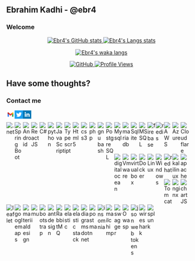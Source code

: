 ## Ebrahim Kadhi - @ebr4

### Welcome

<p align="center">
  <a href="https://github.com/Ebr4/github-readme-stats">
    <img alt="Ebr4's GitHub stats" src="https://github-readme-stats-ten-drab-34.vercel.app/api?username=ebr4&show_icons=true&theme=transparent"/>
  </a>

  <a href="https://github.com/Ebr4/github-readme-stats">
    <img alt="Ebr4's Langs stats" src="https://github-readme-stats-ten-drab-34.vercel.app/api/top-langs/?username=ebr4&show_icons=true&theme=transparent&langs_count=10&layout=compact&hide_progress=true" />
  </a>
</p>

<p align="center">
  <a href="https://github.com/Ebr4/github-readme-stats">
    <!--<img alt="Ebr4's waka langs"align="center" src="https://github-readme-stats-ten-drab-34.vercel.app/api/wakatime?username=ebr4&theme=transparent" />-->
    <img alt="Ebr4's waka langs" align="center" src="https://github-readme-stats-ten-drab-34.vercel.app/api/wakatime?username=ebr4&layout=compact&hide_progress=true&hide=binary,swig,java%20Properties,image%20(svg),ezhil&theme=transparent" />
  </a>
</p>

<p align="center">
  <a href="https://github.com/ebr4?tab=followers">
    <img alt="GitHub" src="https://img.shields.io/github/followers/ebr4?label=GitHub&logo=GitHub&style=for-the-badge">
  </a>
  <a href="https://github.com/ebr4">
    <img alt="Profile Views" src="https://komarev.com/ghpvc/?username=ebr4&style=for-the-badge">
  </a>
</p>

## Have some thoughts?

### Contact me

[<img align="left" width="22" alt="ebrahim kadhi on Gmail" src="https://raw.githubusercontent.com/edent/SuperTinyIcons/master/images/svg/gmail.svg">](mailto:ebrahimkadhi@gmail.com)
[<img align="left" width="22" alt="ebrahim kadhi on Twitter" src="https://raw.githubusercontent.com/edent/SuperTinyIcons/master/images/svg/twitter.svg">](https://twitter.com/m1h4rbe)
[<img align="left" width="22" alt="ebrahim kadhi on LinkedIn" src="https://raw.githubusercontent.com/edent/SuperTinyIcons/master/images/svg/linkedin.svg">](https://linkedin.com/in/ebrahim-kadhi)
<br>

<p align="center">
  <!-- 
  # NOTE: 
    1- I JUST ADDED WHAT I USED BEFORE.
    2- This section is written for fun and memory only :P
  icons: https://simpleicons.org/ -->
  <!--Frameworks--><p>
  <img align="left" width="22" src="https://cdn.simpleicons.org/.net" alt=".net">
  <img align="left" width="22" src="https://cdn.simpleicons.org/springboot" alt="Spring Boot">
  <img align="left" width="22" src="https://cdn.simpleicons.org/android" alt="Android">
  <img align="left" width="22" src="https://cdn.simpleicons.org/react" alt="React JS">
  </p>
  <!--Languages--><p>
  
  <img align="left" width="22" src="https://cdn.simpleicons.org/csharp" alt="C#">
  <img align="left" width="22" src="https://cdn.simpleicons.org/python" alt="python">
  <!--<img align="left" width="22" src="https://cdn.simpleicons.org/java" alt="Java">-->
  <img align="left" width="22" src="https://cdn.simpleicons.org/javascript" alt="JavaScript">
  <img align="left" width="22" src="https://cdn.simpleicons.org/typescript" alt="Typescript">
  <img align="left" width="22" src="https://cdn.simpleicons.org/html5" alt="Html5">
  <img align="left" width="22" src="https://cdn.simpleicons.org/css3" alt="css3">
  <img align="left" width="22" src="https://cdn.simpleicons.org/php" alt="php">
  <img align="left" width="22" src="https://cdn.simpleicons.org/gnubash" alt="gnu bash">
  <!--<img align="left" width="22" src="https://cdn.simpleicons.org/powershell" alt="PowerShell">-->
  </p>
  <!--DBS--><p>
  <img align="left" width="22" src="https://cdn.simpleicons.org/postgresql" alt="PostgreSQL">
  <img align="left" width="22" src="https://cdn.simpleicons.org/mysql" alt="Mysql">
  <img align="left" width="22" src="https://cdn.simpleicons.org/mariadb" alt="mariadb">
  <img align="left" width="22" src="https://cdn.simpleicons.org/sqlite" alt="Sqlite">
  <img align="left" width="22" src="https://cdn.simpleicons.org/microsoftsqlserver" alt="MSSQL">
  <img align="left" width="22" src="https://cdn.simpleicons.org/firebase" alt="firebase">
  <img align="left" width="22" src="https://cdn.simpleicons.org/redis" alt="redis">
  </p>
  <!--CLOUD--><p>
  <img align="left" width="22" src="https://cdn.simpleicons.org/aws" alt="AWS">
  <img align="left" width="22" src="https://cdn.simpleicons.org/microsoftazure" alt="Azure">
  <img align="left" width="22" src="https://cdn.simpleicons.org/cloudflare" alt="Cloudflare">
  <img align="left" width="22" src="https://cdn.simpleicons.org/digitalocean" alt="digital ocean">
  <img align="left" width="22" src="https://cdn.simpleicons.org/vmware" alt="Vmware">
  <img align="left" width="22" src="https://cdn.simpleicons.org/virtualbox" alt="virtual box">
  <img align="left" width="22" src="https://cdn.simpleicons.org/docker" alt="Docker">
  </p>
  <!--SDKs--><p>
  <!--<img align="left" width="22" src="https://cdn.simpleicons.org/androidstudio" alt="Android Studio">
  payment gateways: checkout, payfort, hyper pay,STC pay ...etc
  like card...etc
  -->
  </p>
  <!--OSs--><p>
  <img align="left" width="22" src="https://cdn.simpleicons.org/linux" alt="Linux">
  <img align="left" width="22" src="https://cdn.simpleicons.org/windows" alt="Windows">
  <img align="left" width="22" src="https://cdn.simpleicons.org/redhat" alt="red hat">
  <img align="left" width="22" src="https://cdn.simpleicons.org/kalilinux" alt="kalilinux">
  </p>
  <!--WebServers--><p>
  <img align="left" width="22" src="https://cdn.simpleicons.org/apache" alt="apache">
  <img align="left" width="22" src="https://cdn.simpleicons.org/apachetomcat" alt="Tom cat">
  <img align="left" width="22" src="https://cdn.simpleicons.org/nginx" alt="nginx">
  <!--<img align="left" width="22" src="https://cdn.simpleicons.org/iis" alt="microsoft IIS">-->
  </p>
  <!--libs--><p>
  <img align="left" width="22" src="https://cdn.simpleicons.org/chartdotjs" alt="chart JS">
  <img align="left" width="22" src="https://cdn.simpleicons.org/leaflet" alt="leaflet">
  <img align="left" width="22" src="https://cdn.simpleicons.org/googlemaps" alt="googlemaps">
  <img align="left" width="22" src="https://cdn.simpleicons.org/materialdesign" alt="materialdesign">
  <img align="left" width="22" src="https://cdn.simpleicons.org/mui" alt="mui">
  <img align="left" width="22" src="https://cdn.simpleicons.org/bootstrap" alt="bootstrap">
  <img align="left" width="22" src="https://cdn.simpleicons.org/antdesign" alt="antdesign">
  </p>
  <!--Utils--><p>
  <img align="left" width="22" src="https://cdn.simpleicons.org/rabbitmq" alt="RabbitMQ">
  <!--<img align="left" width="22" src="https://cdn.simpleicons.org/apachekafka" alt="apachekafka">-->
  <img align="left" width="22" src="https://cdn.simpleicons.org/elastic" alt="elastic">
  <img align="left" width="22" src="https://cdn.simpleicons.org/elasticstack" alt="elastic stack">
  <img align="left" width="22" src="https://cdn.simpleicons.org/diagramsdotnet" alt="diagramsdotnet">
  <img align="left" width="22" src="https://cdn.simpleicons.org/postman" alt="postman">
  <img align="left" width="22" src="https://cdn.simpleicons.org/insomnia" alt="insomnia">
  <img align="left" width="22" src="https://cdn.simpleicons.org/mailchimp" alt="mailchimp">
  <img align="left" width="22" src="https://cdn.simpleicons.org/swagger" alt="swagger">

  <!--<img align="left" width="22" src="https://cdn.simpleicons.org/git" alt="git">
  <img align="left" width="22" src="https://cdn.simpleicons.org/github" alt="github">
  <img align="left" width="22" src="https://cdn.simpleicons.org/gitlab" alt="gitlab">
  <img align="left" width="22" src="https://cdn.simpleicons.org/bitbucket" alt="bitbucket"> -->
  </p>
  <!--Security--><p>
  <img align="left" width="22" src="https://cdn.simpleicons.org/owasp" alt="Owasp">
  <img align="left" width="22" src="https://cdn.simpleicons.org/jsonwebtokens" alt="json web tokens">
  <img align="left" width="22" src="https://cdn.simpleicons.org/wireshark" alt="wireshark">
  <img align="left" width="22" src="https://cdn.simpleicons.org/splunk" alt="splunk">
  <!--
  metasploit, nexpose, netsparker, Acunetix, skipfish, IBM AppScan, burpsuite...etc :)
  -->
  </p>
  <!--Management tools-->
  <!--
  <img align="left" width="22" src="https://cdn.simpleicons.org/jira" alt="Jira">
  <img align="left" width="22" src="https://cdn.simpleicons.org/confluence" alt="Confluence">
  <img align="left" width="22" src="https://cdn.simpleicons.org/trello" alt="Trello">
  <img align="left" width="22" src="https://cdn.simpleicons.org/microsoftteams" alt="Microsoft Teams">
  <img align="left" width="22" src="https://cdn.simpleicons.org/slack" alt="Slack">
  <img align="left" width="22" src="https://cdn.simpleicons.org/ClickUp" alt="ClickUp">
  <img align="left" width="22" src="https://cdn.simpleicons.org/notion" alt="notion">
  -->

  <!--
  hacking platforms : tryhackme, hackthebox, hackthissite.org ....etc
  bug bounty platforms: bug crowd, HackerOne, INTIGRITI, bugbounty.sa ..etc
  -->
  



</p>
